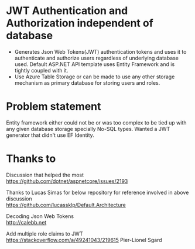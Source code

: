 # JWT Authentication and Authorization independent of database
* Generates Json Web Tokens(JWT) authentication tokens and uses it to authenticate and authorize users regardless of underlying database used. Default ASP.NET API template uses Entity Framework and is tightly coupled with it.
* Use Azure Table Storage or can be made to use any other storage mechanism as primary database for storing users and roles.
 
# Problem statement
Entity framework either could not be or was too complex to be tied up with any given database storage specially No-SQL types. Wanted a JWT generator that didn't use EF Identity.
 
# Thanks to
Discussion that helped the most  
https://github.com/dotnet/aspnetcore/issues/2193

Thanks to Lucas Simas for below repository for reference involved in above discussion  
https://github.com/lucassklp/Default.Architecture 

Decoding Json Web Tokens  
http://calebb.net

Add multiple role claims to JWT   
https://stackoverflow.com/a/49241043/219615 Pier-Lionel Sgard
